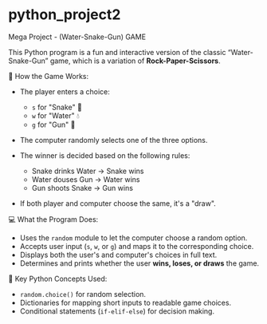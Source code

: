 # python_project2
Mega Project - (Water-Snake-Gun) GAME

This Python program is a fun and interactive version of the classic “Water-Snake-Gun” game, which is a variation of **Rock-Paper-Scissors**.

 🧠 How the Game Works:

* The player enters a choice:

  * `s` for "Snake" 🐍
  * `w` for "Water" 💧
  * `g` for "Gun" 🔫
* The computer randomly selects one of the three options.
* The winner is decided based on the following rules:

  * Snake drinks Water → Snake wins
  * Water douses Gun → Water wins
  * Gun shoots Snake → Gun wins
* If both player and computer choose the same, it's a "draw".

 💻 What the Program Does:

* Uses the `random` module to let the computer choose a random option.
* Accepts user input (`s`, `w`, or `g`) and maps it to the corresponding choice.
* Displays both the user's and computer's choices in full text.
* Determines and prints whether the user **wins, loses, or draws** the game.

 🔧 Key Python Concepts Used:

* `random.choice()` for random selection.
* Dictionaries for mapping short inputs to readable game choices.
* Conditional statements (`if-elif-else`) for decision making.
